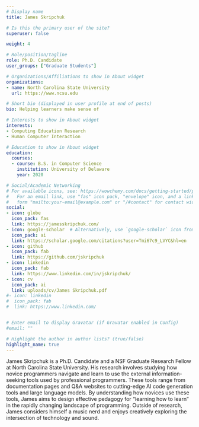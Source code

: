 ```yaml
---
# Display name
title: James Skripchuk

# Is this the primary user of the site?
superuser: false

weight: 4

# Role/position/tagline
role: Ph.D. Candidate
user_groups: ["Graduate Students"]

# Organizations/Affiliations to show in About widget
organizations:
- name: North Carolina State University
  url: https://www.ncsu.edu

# Short bio (displayed in user profile at end of posts)
bio: Helping learners make sense of 

# Interests to show in About widget
interests:
- Computing Education Research
- Human Computer Interaction

# Education to show in About widget
education:
  courses:
  - course: B.S. in Computer Science
    institution: University of Delaware
    year: 2020

# Social/Academic Networking
# For available icons, see: https://wowchemy.com/docs/getting-started/page-builder/#icons
#   For an email link, use "fas" icon pack, "envelope" icon, and a link in the
#   form "mailto:your-email@example.com" or "/#contact" for contact widget.
social:
- icon: globe
  icon_pack: fas
  link: https://jamesskripchuk.com/
- icon: google-scholar  # Alternatively, use `google-scholar` icon from `ai` icon pack
  icon_pack: ai
  link: https://scholar.google.com/citations?user=Tmi67c9_LVYC&hl=en
- icon: github
  icon_pack: fab
  link: https://github.com/jskripchuk
- icon: linkedin
  icon_pack: fab
  link: https://www.linkedin.com/in/jskripchuk/
- icon: cv
  icon_pack: ai
  link: uploads/cv/James Skripchuk.pdf
#- icon: linkedin
#  icon_pack: fab
#  link: https://www.linkedin.com/


# Enter email to display Gravatar (if Gravatar enabled in Config)
#email: ""

# Highlight the author in author lists? (true/false)
highlight_name: true
---
```


James Skripchuk is a Ph.D. Candidate and a NSF Graduate Research Fellow at North Carolina State University. His research involves studying how novice programmers navigate and learn to use the external information-seeking tools used by professional programmers. These tools range from documentation pages and Q&A websites to cutting-edge AI code generation tools and large language models. By understanding how novices use these tools, James aims to design effective pedagogy for “learning how to learn” in the rapidly changing landscape of programming. Outside of research, James considers himself a music nerd and enjoys creatively exploring the intersection of technology and sound.
